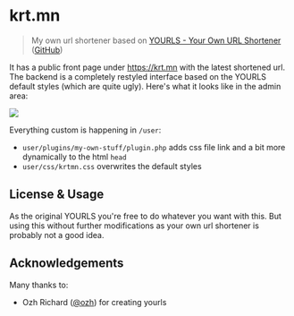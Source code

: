 # krt.mn

> My own url shortener based on [YOURLS - Your Own URL Shortener](http://yourls.org/) ([GitHub](https://github.com/YOURLS/YOURLS))

It has a public front page under https://krt.mn with the latest shortened url. The backend is a completely restyled interface based on the YOURLS default styles (which are quite ugly). Here's what it looks like in the admin area:

![](http://f.cl.ly/items/2M0C2N1z0q3S0J0O0c2J/krtmn-admin-screen.png)

Everything custom is happening in `/user`:

- `user/plugins/my-own-stuff/plugin.php` adds css file link and a bit more dynamically to the html `head`
- `user/css/krtmn.css` overwrites the default styles


## License & Usage

As the original YOURLS you're free to do whatever you want with this. But using this without further modifications as your own url shortener is probably not a good idea.


## Acknowledgements

Many thanks to:

- Ozh Richard ([@ozh](https://twitter.com/ozh)) for creating yourls
